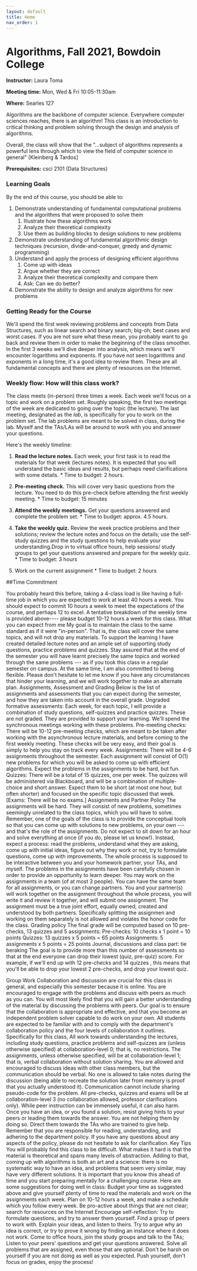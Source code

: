 ```yaml
---
layout: default 
title: Home 
nav_order: 1
---
```



# Algorithms,  Fall 2021, Bowdoin College 


**Instructor:** Laura Toma 

**Meeting time:** Mon, Wed & Fri 10:05-11:30am

**Where:** Searles 127


Algorithms are the backbone of computer science. Everywhere computer sciences reaches, there is an algorithm! This class is an introduction to critical thinking and problem solving through the design and analysis of algorithms.

Overall,  the class will show that the "...subject of algorithms represents a powerful lens through which to view the field of computer science in general" [Kleinberg & Tardos]

**Prerequisites:** csci 2101 (Data Structures)


### Learning Goals

By the end of this course, you should be able to:

  1. Demonstrate understanding of fundamental computational problems and the algorithms that were proposed to solve them
      1. Illustrate how these algorithms work
      2. Analyze their theoretical complexity 
      3. Use them as building blocks to design solutions to new problems 
  2. Demonstrate understanding of fundamental algorithmic design techniques (recursion, divide-and-conquer, greedy and dynamic programming)
  3. Understand and apply the process of designing efficient algorithms
      1. Come up with ideas
      2. Argue whether they are correct
      3. Analyze their theoretical complexity and compare them
      4. Ask: Can we do better?
  4. Demonstrate the ability to design and analyze algorithms for new problems 


### Getting Ready for the Course
We'll spend the first week reviewing problems and concepts from Data Structures, such as linear search and binary search; big-oh; best cases and worst cases. If you are not sure what these mean, you probably want to go back and review them in order to make the beginning of the class smoother.  
In the first 3 weeks we'll dive deeper into analysis, which means we'll encounter logarithms and exponents. If you have not seen logarithms and exponents in a long time, it's a good idea to review them. 
These are all fundamental concepts and there are plenty of resources on the Internet. 

### Weekly flow: How will this class work?
The class meets (in-person) three times a week.    Each week we'll focus on a  topic and  work on a problem set.  Roughly speaking, the first two meetings of the week  are dedicated to going over the topic (the lecture).  The last meeting, designated as the _lab_, is specifically for you to work on the problem set. The lab problems are meant to be solved in class, during the lab. Myself and the TAs/LAs will be around to work with you and answer your questions. 

Here's the weekly timeline:

  1. **Read the lecture notes.**    Each week, your first task is to read  the materials for that week (lectures notes).  It is expected that you will understand the basic ideas and results, but perhaps need clarifications with some details. 
    * Time to budget:  2 hours.

  2. **Pre-meeting check.**  This will cover very basic questions from the lecture. You need to do this pre-check before attending the first weekly meeting. 
    * Time to budget: 15 minutes
           
  3. **Attend the weekly meetings.** Get your questions answered and complete the problem set. 
    * Time to budget: approx. 4.5 hours. 

  4. **Take the weekly quiz.** Review  the week practice problems and their solutions; review the lecture notes and focus on the details; use the self-study quizzes and the study questions to help evaluate your understanding.Drop in to  virtual office hours, help sessions/ study groups to get your questions answered and prepare for the weekly quiz.
    * Time to budget: 3 hours 
  5. Work on the current assignment 
    * Time to budget: 2 hours 


  
##Time Commitment

You probably heard this before, taking a 4-class load is like having a full-time job in which you are expected to work at least 40 hours a week. You should expect to commit 10 hours a week to meet the expectations of the course, and perhaps 12 to excel. A tentative breakdown of the weekly time is provided above---- please budget 10-12 hours a week for this class.
What you can expect from me
My goal is to maintain the class to the same standard  as if it were "in-person". That is, the class will cover the same topics, and will not drop any materials. To support the learning I have created detailed lecture notes and an ample set of supporting study questions, practice problems and quizzes. Stay assured that at the end of the semester you will have learnt precisely the same topics and worked through the same problems --- as if you took this class  in a regular semester on campus. 
At the same time, I am also committed to being flexible. Please don't hesitate to let me know if you have any circumstances that hinder your learning, and we will work together to make an alternate plan.
Assignments, Assessment and Grading 
Below is the list of assignments and assessments that you can expect during the semester, and how they are taken into account in the overall grade. 
Ungraded formative assessments: Each week, for each topic,  I will provide a combination of study questions, self-quizzes and practice quizzes. These are not graded. They are provided to support your learning. We'll spend the synchronous meetings working with these problems. 
Pre-meeting checks:  There will be 10-12 pre-meeting checks, which are meant to be taken after working with the asynchronous lecture materials, and before coming to the first weekly meeting. These checks will be very easy, and their goal is simply to help you stay on track every week.
Assignments: There will be 4-6 assignments throughout the semester. Each assignment will consist of O(1) new problems for which you will be asked to come up with efficient algorithms. Expect the problems in the assignments to be hard, but fun. 
Quizzes: There will be a total of 15 quizzes, one per week. The quizzes will  be administered via Blackboard, and will be a combination of multiple-choice and short answer. Expect them to be short (at most one hour, but often shorter)  and focused on the specific topic discussed that week. 
[Exams: There will be no exams.]
Assignments and  Partner  Policy
The assignments will be hard. They will consist of new problems, sometimes seemingly unrelated to the class topics, which you will have to solve. Remember, one of the goals of the class is to provide the conceptual tools so that you can come up with solutions to new problems, on your own --- and that's the role of  the assignments.  Do not expect to sit down for an hour and solve everything at once (if you do, please let us know!). Instead, expect a process: read the problems, understand what they are asking, come up with initial ideas, figure out why they work or not, try to formulate questions, come up with improvements. The whole process is supposed to be interactive between you and your homework partner, your TAs, and myself. The problems in the assignments have been carefully chosen in order to provide an opportunity to learn deeper.
You may work on the assignments in a team (of at most 3 people). You can have the same team for all assignments, or you can change partners. You and your partner(s) will work together on the assignment throughout the whole process, you will write it and review it together, and will submit one assignment. The assignment must be a true joint effort, equally owned, created and understood by both partners. Specifically splitting the assignmen and working on them separately is not allowed and violates the honor code for the class.
Grading policy
The final grade will be computed based on 10 pre-checks, 13 quizzes and 5 assignments: 
Pre-checks:     10 checks x 1 point = 10 points
Quizzes:          13 quizzes x 5 points = 65 points
Assignments:    5 assignments x 5 points = 25 points
Journal, discussions and class part: tie beraking 
The goal is to provide more than this number of assessments so that at the end everyone can drop their lowest (quiz, pre-quiz) score. For example, if we'll end up with 12 pre-checks and 14 quizzes , this means that you'll be able to drop your lowest 2 pre-checks, and drop your lowest  quiz. 

Group Work
Collaboration and discussion are crucial for this class in general, and especially this semester because it is online. You are encouraged to engage with the problems and discuss with peers as much as you can. You will most likely find that you will gain a better understanding of the material by discussing the problems with peers.
Our goal is to ensure that the collaboration is appropriate and effective, and that you become an independent problem solver capable to do work on your own. All students are expected to be familiar with and to comply with the department's collaboration policy  and the four levels of collaboration it outlines. Specifically for this class,
All work towards understanding the lectures, including study questions, practice problems and self-quizzes are  (unless otherwise specified)  at collaboration-level 0; that is, no restrictions.
The assignments, unless otherwise specified, will be at collaboration-level 1; that is, verbal collaboration without solution sharing. You are allowed and encouraged to discuss ideas with other class members, but the communication should be verbal. No one is allowed to take notes during the discussion (being able to recreate the solution later from memory is proof that you actually understood it). Communication cannot include sharing pseudo-code for the problem.
All pre-checks, quizzes and exams will be at collaboration-level 3 (no collaboration allowed, professor clarifications only).
While peer instruction can be immensely useful, it can also harm. Once you have an idea, or you found a solution, resist giving hints to your peers or leading them towards the answer. You are not helping them by doing so. Direct them towards the TAs who are trained to give help.
Remember that you are responsible for reading, understanding, and adhering to the department policy. If you have any questions about any aspects of the policy, please do not hesitate to ask for clarification.
Key Tips
You will probably find this class to be difficult. What makes it hard is that the material is theoretical and spans many levels of abstraction. Adding to that, coming up with algorithms is both an art and a science: there is no systematic way to have an idea, and problems that seem very similar, may have very different solutions. It is important that you know this ahead of time and you start preparing mentally for a challenging course.
Here are some suggestions for doing well in class:
Budget your time as suggested above and give yourself plenty of time to read the materials and work on the assignments each week. Plan on 10-12 hours a week, and make a schedule which you follow every week. 
Be pro-active about things that are not clear; search for resources on the Internet
Encourage self-reflection: Try to formulate questions, and try to answer them yourself.
Find a group of peers to work with. Explain your ideas, and listen to theirs. Try to argue why an idea is correct, or try to prove it wrong by finding an instance where it does not work.
Come to office hours, join the study groups and talk to the TAs; Listen to your peers' questions and get your questions answered.
Solve all problems that are assigned, even those that are optional.
Don't be harsh on yourself if you are not doing as well as you expected. Push yourself, don't focus on grades, enjoy the process!

